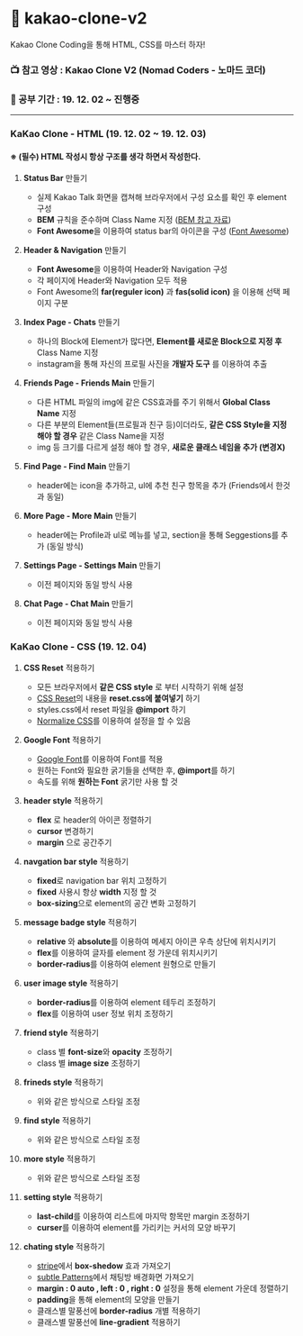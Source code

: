 # :chocolate_bar: kakao-clone-v2

Kakao Clone Coding을 통해 HTML, CSS를 마스터 하자!

### :tv: 참고 영상 : Kakao Clone V2 (Nomad Coders - 노마드 코더)

### :date: 공부 기간 : 19. 12. 02 ~ 진행중

---

### KaKao Clone - HTML (19. 12. 02 ~ 19. 12. 03)

#### ※ (필수) HTML 작성시 항상 구조를 생각 하면서 작성한다.

1. **Status Bar** 만들기

   - 실제 Kakao Talk 화면을 캡쳐해 브라우저에서 구성 요소를 확인 후 element 구성
   - **BEM** 규칙을 준수하며 Class Name 지정 ([BEM 참고 자료](http://getbem.com/))
   - **Font Awesome**을 이용하여 status bar의 아이콘을 구성 ([Font Awesome](https://fontawesome.com/))

2. **Header & Navigation** 만들기

   - **Font Awesome**을 이용하여 Header와 Navigation 구성
   - 각 페이지에 Header와 Navigation 모두 적용
   - Font Awesome의 **far(reguler icon)** 과 **fas(solid icon)** 을 이용해 선택 페이지 구분

3. **Index Page - Chats** 만들기

   - 하나의 Block에 Element가 많다면, **Element를 새로운 Block으로 지정 후** Class Name 지정
   - instagram을 통해 자신의 프로필 사진을 **개발자 도구** 를 이용하여 추출

4. **Friends Page - Friends Main** 만들기

   - 다른 HTML 파일의 img에 같은 CSS효과를 주기 위해서 **Global Class Name** 지정
   - 다른 부분의 Element들(프로필과 친구 등)이더라도, **같은 CSS Style을 지정해야 할 경우** 같은 Class Name을 지정
   - img 등 크기를 다르게 설정 해야 할 경우, **새로운 클래스 네임을 추가 (변경X)**

5. **Find Page - Find Main** 만들기

   - header에는 icon을 추가하고, ul에 추천 친구 항목을 추가 (Friends에서 한것과 동일)

6. **More Page - More Main** 만들기

   - header에는 Profile과 ul로 메뉴를 넣고, section을 통해 Seggestions를 추가 (동일 방식)

7. **Settings Page - Settings Main** 만들기

   - 이전 페이지와 동일 방식 사용

8. **Chat Page - Chat Main** 만들기
   - 이전 페이지와 동일 방식 사용

### KaKao Clone - CSS (19. 12. 04)

1. **CSS Reset** 적용하기

   - 모든 브라우저에서 **같은 CSS style** 로 부터 시작하기 위해 설정
   - [CSS Reset](https://meyerweb.com/eric/tools/css/reset/)의 내용을 **reset.css에 붙여넣기** 하기
   - styles.css에서 reset 파일을 **@import** 하기
   - [Normalize CSS](https://necolas.github.io/normalize.css/)를 이용하여 설정을 할 수 있음

2. **Google Font** 적용하기

   - [Google Font](https://fonts.google.com/)를 이용하여 Font를 적용
   - 원하는 Font와 필요한 굵기들을 선택한 후, **@import**를 하기
   - 속도를 위해 **원하는 Font** 굵기만 사용 할 것

3. **header style** 적용하기

   - **flex** 로 header의 아이콘 정렬하기
   - **cursor** 변경하기
   - **margin** 으로 공간주기

4. **navgation bar style** 적용하기

   - **fixed**로 navigation bar 위치 고정하기
   - **fixed** 사용시 항상 **width** 지정 할 것
   - **box-sizing**으로 element의 공간 변화 고정하기

5. **message badge style** 적용하기

   - **relative** 와 **absolute**를 이용하여 메세지 아이콘 우측 상단에 위치시키기
   - **flex**를 이용하여 글자를 element 정 가운데 위치시키기
   - **border-radius**를 이용하여 element 원형으로 만들기

6. **user image style** 적용하기

   - **border-radius**를 이용하여 element 테두리 조정하기
   - **flex**를 이용하여 user 정보 위치 조정하기

7. **friend style** 적용하기

   - class 별 **font-size**와 **opacity** 조정하기
   - class 별 **image size** 조정하기

8. **frineds style** 적용하기

   - 위와 같은 방식으로 스타일 조정

9. **find style** 적용하기

   - 위와 같은 방식으로 스타일 조정

10. **more style** 적용하기

    - 위와 같은 방식으로 스타일 조정

11. **setting style** 적용하기

    - **last-child**를 이용하여 리스트에 마지막 항목만 margin 조정하기
    - **curser**를 이용하여 element를 가리키는 커서의 모양 바꾸기

12. **chating style** 적용하기
    - [stripe](https://stripe.com/)에서 **box-shedow** 효과 가져오기
    - [subtle Patterns](https://www.toptal.com/designers/subtlepatterns/)에서 채팅방 배경화면 가져오기
    - **margin : 0 auto , left : 0 , right : 0** 설정을 통해 element 가운데 정렬하기
    - **padding**을 통해 element의 모양을 만들기
    - 클래스별 말풍선에 **border-radius** 개별 적용하기
    - 클래스별 말풍선에 **line-gradient** 적용하기
